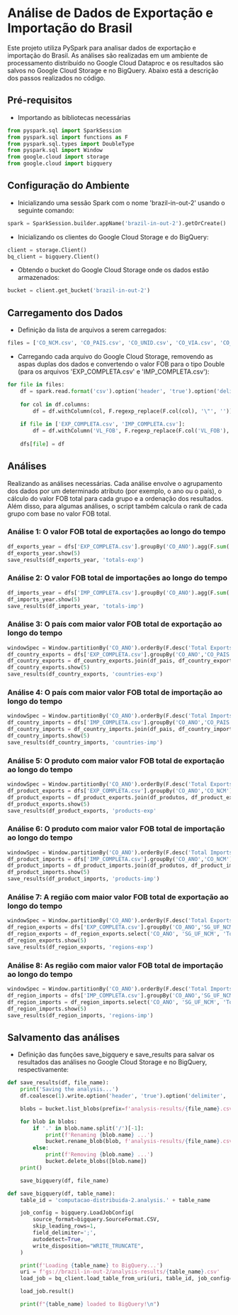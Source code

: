 # Análise de Dados de Exportação e Importação do Brasil
Este projeto utiliza PySpark para analisar dados de exportação e importação do Brasil.
As análises são realizadas em um ambiente de processamento distribuído no Google Cloud Dataproc e os resultados são salvos no Google Cloud Storage e no BigQuery.
Abaixo está a descrição dos passos realizados no código.

## Pré-requisitos
- Importando as bibliotecas necessárias
```python
from pyspark.sql import SparkSession
from pyspark.sql import functions as F
from pyspark.sql.types import DoubleType
from pyspark.sql import Window
from google.cloud import storage
from google.cloud import bigquery
```

## Configuração do Ambiente
- Inicializando uma sessão Spark com o nome 'brazil-in-out-2' usando o seguinte comando:
```python
spark = SparkSession.builder.appName('brazil-in-out-2').getOrCreate()
```

- Inicializando os clientes do Google Cloud Storage e do BigQuery:
```python
client = storage.Client()
bq_client = bigquery.Client()
```

- Obtendo o bucket do Google Cloud Storage onde os dados estão armazenados:
```python
bucket = client.get_bucket('brazil-in-out-2')
```
## Carregamento dos Dados
- Definição da lista de arquivos a serem carregados:
```python
files = ['CO_NCM.csv', 'CO_PAIS.csv', 'CO_UNID.csv', 'CO_VIA.csv', 'CO_URF.csv', 'NCM_UNIDADE.csv', 'EXP_COMPLETA.csv', 'IMP_COMPLETA.csv']
```

- Carregando cada arquivo do Google Cloud Storage, removendo as aspas duplas dos dados e convertendo o valor FOB para o tipo Double (para os arquivos 'EXP_COMPLETA.csv' e 'IMP_COMPLETA.csv'):
```python
for file in files:
    df = spark.read.format('csv').option('header', 'true').option('delimiter', ';').load(base_path + file)
    
    for col in df.columns:
        df = df.withColumn(col, F.regexp_replace(F.col(col), '\"', ''))
        
    if file in ['EXP_COMPLETA.csv', 'IMP_COMPLETA.csv']:
        df = df.withColumn('VL_FOB', F.regexp_replace(F.col('VL_FOB'), '\\.', '').cast(DoubleType()))
        
    dfs[file] = df
```

## Análises
Realizando as análises necessárias. Cada análise envolve o agrupamento dos dados por um determinado atributo (por exemplo, o ano ou o país), o cálculo do valor FOB total para cada grupo e a ordenação dos resultados. Além disso, para algumas análises, o script também calcula o rank de cada grupo com base no valor FOB total.

### Análise 1: O valor FOB total de exportações ao longo do tempo
```python
df_exports_year = dfs['EXP_COMPLETA.csv'].groupBy('CO_ANO').agg(F.sum('VL_FOB').alias('Total Exports')).orderBy('CO_ANO')
df_exports_year.show(5)
save_results(df_exports_year, 'totals-exp')
```

### Análise 2: O valor FOB total de importações ao longo do tempo
```python
df_imports_year = dfs['IMP_COMPLETA.csv'].groupBy('CO_ANO').agg(F.sum('VL_FOB').alias('Total Imports')).orderBy('CO_ANO')
df_imports_year.show(5)
save_results(df_imports_year, 'totals-imp')
```

### Análise 3: O país com maior valor FOB total de exportação ao longo do tempo
```python
windowSpec = Window.partitionBy('CO_ANO').orderBy(F.desc('Total Exports'))
df_country_exports = dfs['EXP_COMPLETA.csv'].groupBy('CO_ANO','CO_PAIS').agg(F.sum('VL_FOB').alias('Total Exports')).withColumn('rank', F.rank().over(windowSpec)).orderBy('CO_ANO')
df_country_exports = df_country_exports.join(df_pais, df_country_exports.CO_PAIS == df_pais.CO_PAIS, how='inner').select(df_country_exports.CO_ANO, df_pais.NO_PAIS, df_country_exports['Total Exports']).orderBy('CO_ANO')
df_country_exports.show(5)
save_results(df_country_exports, 'countries-exp')
```

### Análise 4: O país com maior valor FOB total de importação ao longo do tempo
```python
windowSpec = Window.partitionBy('CO_ANO').orderBy(F.desc('Total Imports'))
df_country_imports = dfs['IMP_COMPLETA.csv'].groupBy('CO_ANO','CO_PAIS').agg(F.sum('VL_FOB').alias('Total Imports')).withColumn('rank', F.rank().over(windowSpec)).orderBy('CO_ANO')
df_country_imports = df_country_imports.join(df_pais, df_country_imports.CO_PAIS == df_pais.CO_PAIS, how='inner').select(df_country_imports.CO_ANO, df_pais.NO_PAIS, df_country_imports['Total Imports']).orderBy('CO_ANO')
df_country_imports.show(5)
save_results(df_country_imports, 'countries-imp')
```

### Análise 5: O produto com maior valor FOB total de exportação ao longo do tempo
```python
windowSpec = Window.partitionBy('CO_ANO').orderBy(F.desc('Total Exports'))
df_product_exports = dfs['EXP_COMPLETA.csv'].groupBy('CO_ANO','CO_NCM').agg(F.sum('VL_FOB').alias('Total Exports')).withColumn('rank', F.rank().over(windowSpec)).orderBy('CO_ANO')
df_product_exports = df_product_exports.join(df_produtos, df_product_exports.CO_NCM == df_produtos.CO_NCM, how='inner').select(df_product_exports.CO_ANO, df_produtos.NO_NCM_POR, df_product_exports['Total Exports']).orderBy('CO_ANO')
df_product_exports.show(5)
save_results(df_product_exports, 'products-exp'
```

### Análise 6: O produto com maior valor FOB total de importação ao longo do tempo
```python
windowSpec = Window.partitionBy('CO_ANO').orderBy(F.desc('Total Imports'))
df_product_imports = dfs['IMP_COMPLETA.csv'].groupBy('CO_ANO','CO_NCM').agg(F.sum('VL_FOB').alias('Total Imports')).withColumn('rank', F.rank().over(windowSpec)).orderBy('CO_ANO')
df_product_imports = df_product_imports.join(df_produtos, df_product_imports.CO_NCM == df_produtos.CO_NCM, how='inner').select(df_product_imports.CO_ANO, df_produtos.NO_NCM_POR, df_product_imports['Total Imports']).orderBy('CO_ANO')
df_product_imports.show(5)
save_results(df_product_imports, 'products-imp')
```

### Análise 7: A região com maior valor FOB total de exportação ao longo do tempo
```python
windowSpec = Window.partitionBy('CO_ANO').orderBy(F.desc('Total Exports'))
df_region_exports = dfs['EXP_COMPLETA.csv'].groupBy('CO_ANO','SG_UF_NCM').agg(F.sum('VL_FOB').alias('Total Exports')).withColumn('rank', F.rank().over(windowSpec)).orderBy('CO_ANO')
df_region_exports = df_region_exports.select('CO_ANO', 'SG_UF_NCM', 'Total Exports').orderBy('CO_ANO')
df_region_exports.show(5)
save_results(df_region_exports, 'regions-exp')
```

### Análise 8: As região com maior valor FOB total de importação ao longo do tempo
``` python
windowSpec = Window.partitionBy('CO_ANO').orderBy(F.desc('Total Imports'))
df_region_imports = dfs['IMP_COMPLETA.csv'].groupBy('CO_ANO','SG_UF_NCM').agg(F.sum('VL_FOB').alias('Total Imports')).withColumn('rank', F.rank().over(windowSpec))
df_region_imports = df_region_imports.select('CO_ANO', 'SG_UF_NCM', 'Total Imports').orderBy('CO_ANO')
df_region_imports.show(5)
save_results(df_region_imports, 'regions-imp')
```

## Salvamento das análises
- Definição das funções save_bigquery e save_results para salvar os resultados das análises no Google Cloud Storage e no BigQuery, respectivamente:
```python
def save_results(df, file_name):
    print('Saving the analysis...')
    df.coalesce(1).write.option('header', 'true').option('delimiter', ';').mode('overwrite').csv(f'gs://brazil-in-out-2/analysis-results/{file_name}.csv')

    blobs = bucket.list_blobs(prefix=f'analysis-results/{file_name}.csv/')

    for blob in blobs:
        if '.' in blob.name.split('/')[-1]:
            print(f'Renaming {blob.name} ...')
            bucket.rename_blob(blob, f'analysis-results/{file_name}.csv')
        else:
            print(f'Removing {blob.name} ...')
            bucket.delete_blobs([blob.name])
    print()

    save_bigquery(df, file_name)

def save_bigquery(df, table_name):
    table_id = 'computacao-distribuida-2.analysis.' + table_name

    job_config = bigquery.LoadJobConfig(
        source_format=bigquery.SourceFormat.CSV,
        skip_leading_rows=1,
        field_delimiter=';',
        autodetect=True,
        write_disposition="WRITE_TRUNCATE",
    )

    print(f'Loading {table_name} to BigQuery...')
    uri = f'gs://brazil-in-out-2/analysis-results/{table_name}.csv'
    load_job = bq_client.load_table_from_uri(uri, table_id, job_config=job_config)

    load_job.result()

    print(f"{table_name} loaded to BigQuery!\n")
```
